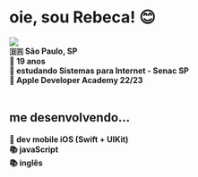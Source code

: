 <h1><div aliign="center"><b> oie, sou Rebeca! 😊 <b></div></h1>

<img src="https://user-images.githubusercontent.com/99405743/167513816-b908de6f-7d87-4c91-8a5e-d4b87c0ff286.png"/>

<div>
🇧🇷 São Paulo, SP <br>
🧠 19 anos <br>
📌 estudando Sistemas para Internet - Senac SP <br>
📌 Apple Developer Academy 22/23
</div>
  <br>
<div>
  <h2>me desenvolvendo... <br></h2>

📱 dev mobile iOS (Swift + UIKit) <br>
📚 javaScript <br>
📚 inglês
</div>

<!--
**rebecaprimo/rebecaprimo** is a ✨ _special_ ✨ repository because its `README.md` (this file) appears on your GitHub profile.

Here are some ideas to get you started:

- 🔭 I’m currently working on ...
- 🌱 I’m currently learning ...
- 👯 I’m looking to collaborate on ...
- 🤔 I’m looking for help with ...
- 💬 Ask me about ...
- 📫 How to reach me: ...
- 😄 Pronouns: ...
- ⚡ Fun fact: ...
-->
